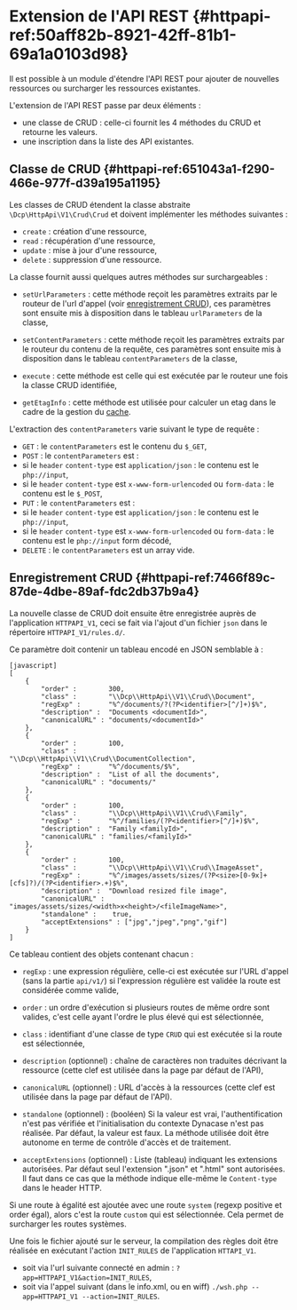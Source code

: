 # Extension de l'API REST {#httpapi-ref:50aff82b-8921-42ff-81b1-69a1a0103d98}

Il est possible à un module d'étendre l'API REST pour ajouter de nouvelles
ressources ou surcharger les ressources existantes.

L'extension de l'API REST passe par deux éléments : 

* une classe de CRUD : celle-ci fournit les 4 méthodes du CRUD et retourne les valeurs.
* une inscription dans la liste des API existantes.

## Classe de CRUD {#httpapi-ref:651043a1-f290-466e-977f-d39a195a1195}

Les classes de CRUD étendent la classe abstraite `\Dcp\HttpApi\V1\Crud\Crud` et
doivent implémenter les méthodes suivantes :

* `create` : création d'une ressource,
* `read` : récupération d'une ressource,
* `update` : mise à jour d'une ressource,
* `delete` : suppression d'une ressource.

La classe fournit aussi quelques autres méthodes sur surchargeables :

* `setUrlParameters` : cette méthode reçoit les paramètres extraits par le
routeur de l'url d'appel (voir [enregistrement CRUD][save_CRUD]), ces paramètres
sont ensuite mis à disposition dans le tableau `urlParameters` de la classe,

* `setContentParameters` : cette méthode reçoit les paramètres extraits par le
routeur du contenu de la requête, ces paramètres sont ensuite mis à disposition
dans le tableau `contentParameters` de la classe,

* `execute` : cette méthode est celle qui est exécutée par le routeur une fois
la classe CRUD identifiée,

* `getEtagInfo` : cette méthode est utilisée pour calculer un etag dans le cadre
de la gestion du [cache][cache].

<span class="flag inline nota-bene"></span> L'extraction des `contentParameters`
 varie suivant le type de requête :

* `GET` : le `contentParameters` est le contenu du `$_GET`,
* `POST` : le `contentParameters` est :
 * si le `header` `content-type` est `application/json` : le contenu est le `php://input`,
 * si le `header` `content-type` est `x-www-form-urlencoded` ou `form-data` : le contenu est le `$_POST`,
* `PUT` :  le `contentParameters` est :
 * si le `header` `content-type` est `application/json` : le contenu est le `php://input`,
 * si le `header` `content-type` est `x-www-form-urlencoded` ou `form-data` : le contenu est le `php://input` form décodé,
* `DELETE` :  le `contentParameters` est un array vide.

## Enregistrement CRUD {#httpapi-ref:7466f89c-87de-4dbe-89af-fdc2db37b9a4}

La nouvelle classe de CRUD doit ensuite être enregistrée auprès de l'application
`HTTPAPI_V1`, ceci se fait via l'ajout d'un fichier `json` dans le répertoire
`HTTPAPI_V1/rules.d/`.

Ce paramètre doit contenir un tableau encodé en JSON semblable à :

    [javascript]
    [
        {
            "order" :        300,
            "class" :        "\\Dcp\\HttpApi\\V1\\Crud\\Document",
            "regExp" :       "%^/documents/?(?P<identifier>[^/]+)$%",
            "description" :  "Documents <documentId>",
            "canonicalURL" : "documents/<documentId>"
        },
        {
            "order" :        100,
            "class" :        "\\Dcp\\HttpApi\\V1\\Crud\\DocumentCollection",
            "regExp" :       "%^/documents/$%",
            "description" :  "List of all the documents",
            "canonicalURL" : "documents/"
        },
        {
            "order" :        100,
            "class" :        "\\Dcp\\HttpApi\\V1\\Crud\\Family",
            "regExp" :       "%^/families/(?P<identifier>[^/]+)$%",
            "description" :  "Family <familyId>",
            "canonicalURL" : "families/<familyId>"
        },
        {
            "order" :        100,
            "class" :        "\\Dcp\\HttpApi\\V1\\Crud\\ImageAsset",
            "regExp" :       "%^/images/assets/sizes/(?P<size>[0-9x]+[cfs]?)/(?P<identifier>.+)$%",
            "description" :  "Download resized file image",
            "canonicalURL" : "images/assets/sizes/<width>x<height>/<fileImageName>",
            "standalone" :    true,
            "acceptExtensions" : ["jpg","jpeg","png","gif"]
        }
    ]

Ce tableau contient des objets contenant chacun :

* `regExp` : une expression régulière, celle-ci est exécutée sur  l'URL d'appel
(sans la partie `api/v1/`) si l'expression régulière est validée la route est
considérée comme valide,

* `order` : un ordre d'exécution si plusieurs routes de même ordre sont valides,
c'est celle ayant l'ordre le plus élevé qui est sélectionnée,

* `class` : identifiant d'une classe de type `CRUD` qui est exécutée si la route
 est sélectionnée,

* `description` (optionnel) : chaîne de caractères non traduites décrivant la
ressource (cette clef est utilisée dans la page par défaut de l'API),

* `canonicalURL` (optionnel) : URL d'accès à la ressources (cette clef est
utilisée dans la page par défaut de l'API).

* `standalone` (optionnel) : (booléen) Si la valeur est vrai, l'authentification 
n'est pas vérifiée et l'initialisation du contexte Dynacase n'est pas réalisée. 
Par défaut, la valeur est faux. La méthode utilisée doit être autonome en terme
 de contrôle d'accès et de traitement.

* `acceptExtensions` (optionnel) : Liste (tableau) indiquant les extensions autorisées.
Par défaut seul l'extension ".json" et ".html" sont autorisées. Il faut dans ce 
cas que la méthode indique elle-même le `Content-type` dans le header HTTP.

<span class="flag inline nota-bene"></span> Si une route à égalité est ajoutée
avec une route `system` (regexp positive et order égal), alors c'est la route
`custom` qui est sélectionnée. Cela permet de surcharger les routes
systèmes.

Une fois le fichier ajouté sur le serveur, la compilation des règles doit être
réalisée en exécutant l'action `INIT_RULES` de l'application `HTTAPI_V1`.

* soit via l'url suivante connecté en admin : `?app=HTTPAPI_V1&action=INIT_RULES`,
* soit via l'appel suivant (dans le info.xml, ou en wiff) `./wsh.php --app=HTTPAPI_V1 --action=INIT_RULES`.

[save_CRUD]: #httpapi-ref:651043a1-f290-466e-977f-d39a195a1195
[cache]: #httpapi-ref:804f8d68-acfa-4a35-bb41-27b2a27c14dc
